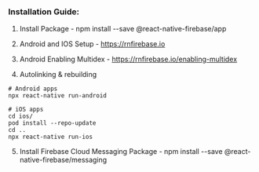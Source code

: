 ### Installation Guide:

1. Install Package - npm install --save @react-native-firebase/app

2. Android and IOS Setup - https://rnfirebase.io

3. Android Enabling Multidex - https://rnfirebase.io/enabling-multidex

4. Autolinking & rebuilding

```
# Android apps
npx react-native run-android

# iOS apps
cd ios/
pod install --repo-update
cd ..
npx react-native run-ios
```

5. Install Firebase Cloud Messaging Package - npm install --save @react-native-firebase/messaging